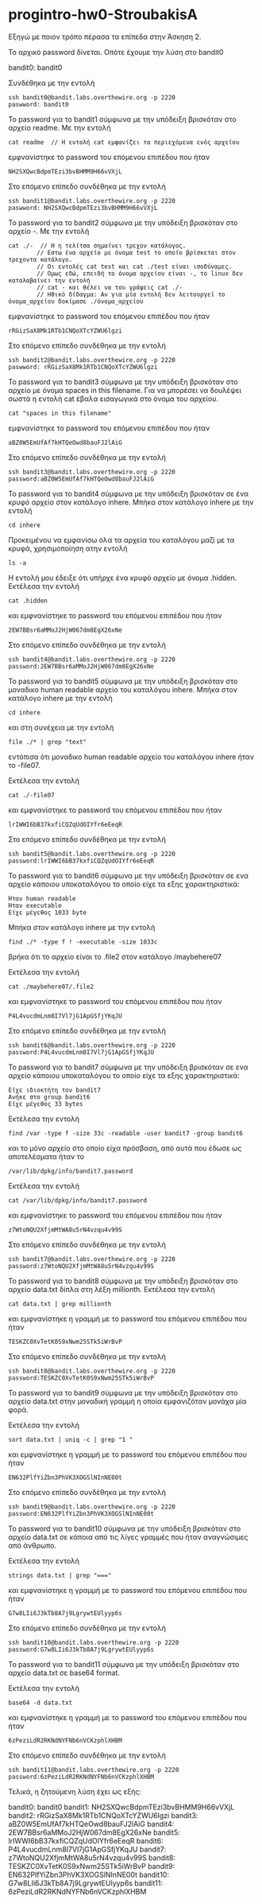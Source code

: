 # progintro-hw0-StroubakisA

Εξηγώ με ποιον τρόπο πέρασα τα επίπεδα στην Άσκηση 2.

Το αρχικό password δίνεται. Οπότε έχουμε την λύση στο bandit0

bandit0: bandit0

Συνδέθηκα με την εντολή

	ssh bandit0@bandit.labs.overthewire.org -p 2220
	paswword: bandit0

Το password για το bandit1 σύμφωνα με την υπόδειξη βρισκόταν στο αρχείο readme.
Με την εντολή 

	cat readme  // Η εντολή cat εμφανίζει τα περιεχόμενα ενός αρχείου

εμφνανίστηκε το password του επόμενου επιπέδου που ήταν 

	NH2SXQwcBdpmTEzi3bvBHMM9H66vVXjL

Στο επόμενο επίπεδο συνδέθηκα με την εντολή

	ssh bandit1@bandit.labs.overthewire.org -p 2220
	paswword: NH2SXQwcBdpmTEzi3bvBHMM9H66vVXjL

Το password για το bandit2 σύμφωνα με την υπόδειξη βρισκόταν στο αρχείο -.
Με την εντολή 

	cat ./-  // Η η τελίτσα σημαίνει τρεχον κατάλογος.
			// Εστω ένα αρχείο με όνομα test το οποίο βρίσκεται στον τρεχοντα κατάλογο.
			// Οι εντολές cat test και cat ./test είναι ισοδύναμες.
			// Ομως εδώ, επειδή το όνομα αρχείου είναι -, το linux δεν καταλαβαίνει την εντολή 
			// cat - και θέλει να του γράψεις cat ./-
			// Ηθικό δίδαγμα: Αν για μία εντολή δεν λειτουργεί το όνομα_αρχείου δοκίμασε ./όνομα_αρχείου
			
εμφνανίστηκε το password του επόμενου επιπέδου που ήταν 

	rRGizSaX8Mk1RTb1CNQoXTcYZWU6lgzi

Στο επόμενο επίπεδο συνδέθηκα με την εντολή

	ssh bandit2@bandit.labs.overthewire.org -p 2220
	paswword: rRGizSaX8Mk1RTb1CNQoXTcYZWU6lgzi

Το password για το bandit3 σύμφωνα με την υπόδειξη βρισκόταν στο αρχείο με όνομα spaces in this filename.
Για να μπορέσει να δουλέψει σωστά η εντολή cat έβαλα εισαγωγικά στο όνομα του αρχείου. 

	cat "spaces in this filename"

εμφνανίστηκε το password του επόμενου επιπέδου που ήταν 

	aBZ0W5EmUfAf7kHTQeOwd8bauFJ2lAiG

Στο επόμενο επίπεδο συνδέθηκα με την εντολή	
	
	ssh bandit3@bandit.labs.overthewire.org -p 2220
	password:aBZ0W5EmUfAf7kHTQeOwd8bauFJ2lAiG
	

Το password για το bandit4 σύμφωνα με την υπόδειξη βρισκόταν σε ένα κρυφό αρχείο στον κατάλογο inhere.
Μπήκα στον κατάλογο inhere με την εντολή

	cd inhere

Προκειμένου να εμφανίσω όλα τα αρχεία του καταλόγου μαζί με τα κρυφά, χρησιμοποίηση ατην εντολή
	
	ls -a 

Η εντολή μου έδειξε ότι υπήρχε ένα κρυφό αρχείο με όνομα .hidden.
Εκτέλεσα την εντολή 

	cat .hidden

και εμφνανίστηκε το password του επόμενου επιπέδου που ήταν 

	2EW7BBsr6aMMoJ2HjW067dm8EgX26xNe

Στο επόμενο επίπεδο συνδέθηκα με την εντολή	
	
	ssh bandit4@bandit.labs.overthewire.org -p 2220
	password:2EW7BBsr6aMMoJ2HjW067dm8EgX26xNe

Το password για το bandit5 σύμφωνα με την υπόδειξη βρισκόταν στο μοναδικο human readable αρχείο του καταλόγου inhere.
Μπήκα στον κατάλογο inhere με την εντολή

	cd inhere
	
και στη συνέχεια με την εντολή 

	file ./* | grep "text"
	
εντόπισα ότι μοναδικο human readable αρχείο του καταλόγου inhere ήταν το -file07.

Εκτέλεσα την εντολή 

	cat ./-file07

και εμφνανίστηκε το password του επόμενου επιπέδου που ήταν 

	lrIWWI6bB37kxfiCQZqUdOIYfr6eEeqR

Στο επόμενο επίπεδο συνδέθηκα με την εντολή	
	
	ssh bandit5@bandit.labs.overthewire.org -p 2220
	password:lrIWWI6bB37kxfiCQZqUdOIYfr6eEeqR

Το password για το bandit6 σύμφωνα με την υπόδειξη βρισκόταν σε ενα αρχείο κάποιου υποκαταλόγου το οποίο είχε
τα εξης χαρακτηριστικά:

	Ήταν human readable
	Ήταν executable
	Είχε μέγεθος 1033 byte

Μπήκα στον κατάλογο inhere με την εντολή

	find ./* -type f ! -executable -size 1033c
	
βρήκα ότι το αρχείο είναι το .file2 στον κατάλογο /maybehere07

Εκτέλεσα την εντολή 

	cat ./maybehere07/.file2
	
και εμφνανίστηκε το password του επόμενου επιπέδου που ήταν 

	P4L4vucdmLnm8I7Vl7jG1ApGSfjYKqJU

Στο επόμενο επίπεδο συνδέθηκα με την εντολή	
	
	ssh bandit6@bandit.labs.overthewire.org -p 2220
	password:P4L4vucdmLnm8I7Vl7jG1ApGSfjYKqJU
	
Το password για το bandit7 σύμφωνα με την υπόδειξη βρισκόταν σε ενα αρχείο κάποιου υποκαταλόγου το οποίο είχε
τα εξης χαρακτηριστικά:

	Είχε ιδιοκτήτη τον bandit7
	Ανήκε στο group bandit6
	Είχε μέγεθος 33 bytes

Εκτέλεσα την εντολή

	find /var -type f -size 33c -readable -user bandit7 -group bandit6
	
και το μόνο αρχείο στο οποίο είχα πρόσβαση, από αυτά που έδωσε ως αποτελέσματα ήταν το 

	/var/lib/dpkg/info/bandit7.password

Εκτέλεσα την εντολή 

	cat /var/lib/dpkg/info/bandit7.password
	
και εμφνανίστηκε το password του επόμενου επιπέδου που ήταν 

	z7WtoNQU2XfjmMtWA8u5rN4vzqu4v99S

Στο επόμενο επίπεδο συνδέθηκα με την εντολή	
	
	ssh bandit7@bandit.labs.overthewire.org -p 2220
	password:z7WtoNQU2XfjmMtWA8u5rN4vzqu4v99S
	
Το password για το bandit8 σύμφωνα με την υπόδειξη βρισκόταν στο αρχείο data.txt δίπλα στη λέξη millionth.
Εκτέλεσα την εντολή 

	cat data.txt | grep millionth

και εμφνανίστηκε η γραμμή με το password του επόμενου επιπέδου που ήταν 

	TESKZC0XvTetK0S9xNwm25STk5iWrBvP

Στο επόμενο επίπεδο συνδέθηκα με την εντολή	
	
	ssh bandit8@bandit.labs.overthewire.org -p 2220
	password:TESKZC0XvTetK0S9xNwm25STk5iWrBvP
	
Το password για το bandit9 σύμφωνα με την υπόδειξη βρισκόταν στο αρχείο data.txt στην μοναδική γραμμή η οποία
εμφανιζόταν μονάχα μία φορά.

Εκτέλεσα την εντολή 

	sort data.txt | uniq -c | grep "1 "
	
και εμφνανίστηκε η γραμμή με το password του επόμενου επιπέδου που ήταν 

	EN632PlfYiZbn3PhVK3XOGSlNInNE00t

Στο επόμενο επίπεδο συνδέθηκα με την εντολή	
	
	ssh bandit9@bandit.labs.overthewire.org -p 2220
	password:EN632PlfYiZbn3PhVK3XOGSlNInNE00t
	
Το password για το bandit10 σύμφωνα με την υπόδειξη βρισκόταν στο αρχείο data.txt σε κάποια από τις λίγες
γραμμές που ήταν αναγνώσιμες από άνθρωπο.

Εκτέλεσα την εντολή 

	strings data.txt | grep "==="
	
και εμφνανίστηκε η γραμμή με το password του επόμενου επιπέδου που ήταν 

	G7w8LIi6J3kTb8A7j9LgrywtEUlyyp6s

Στο επόμενο επίπεδο συνδέθηκα με την εντολή	
	
	ssh bandit10@bandit.labs.overthewire.org -p 2220
	password:G7w8LIi6J3kTb8A7j9LgrywtEUlyyp6s
	
Το password για το bandit11 σύμφωνα με την υπόδειξη βρισκόταν στο αρχείο data.txt σε base64 format.

Εκτέλεσα την εντολή 

	base64 -d data.txt
	
και εμφνανίστηκε η γραμμή με το password του επόμενου επιπέδου που ήταν 

	6zPeziLdR2RKNdNYFNb6nVCKzphlXHBM

Στο επόμενο επίπεδο συνδέθηκα με την εντολή	
	
	ssh bandit11@bandit.labs.overthewire.org -p 2220
	password:6zPeziLdR2RKNdNYFNb6nVCKzphlXHBM

Τελικά, η ζητούμενη λύση έχει ως εξής:

bandit0: bandit0
bandit1: NH2SXQwcBdpmTEzi3bvBHMM9H66vVXjL
bandit2: rRGizSaX8Mk1RTb1CNQoXTcYZWU6lgzi
bandit3: aBZ0W5EmUfAf7kHTQeOwd8bauFJ2lAiG
bandit4: 2EW7BBsr6aMMoJ2HjW067dm8EgX26xNe
bandit5: lrIWWI6bB37kxfiCQZqUdOIYfr6eEeqR
bandit6: P4L4vucdmLnm8I7Vl7jG1ApGSfjYKqJU
bandit7: z7WtoNQU2XfjmMtWA8u5rN4vzqu4v99S
bandit8: TESKZC0XvTetK0S9xNwm25STk5iWrBvP
bandit9: EN632PlfYiZbn3PhVK3XOGSlNInNE00t
bandit10: G7w8LIi6J3kTb8A7j9LgrywtEUlyyp6s
bandit11: 6zPeziLdR2RKNdNYFNb6nVCKzphlXHBM

